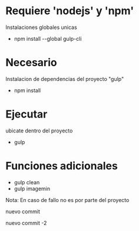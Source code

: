 # Requiere 'nodejs' y 'npm'
  Instalaciones globales unicas

  - npm install --global gulp-cli

# Necesario
  Instalacion de dependencias del proyecto "gulp"

  - npm install

# Ejecutar
  ubicate dentro del proyecto

  - gulp

# Funciones adicionales
  - gulp clean
  - gulp imagemin

Nota: En caso de fallo no es por parte del proyecto

nuevo commit

nuevo commit -2
